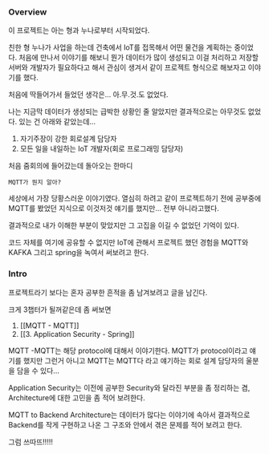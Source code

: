 
### Overview

이 프로젝트는 아는 형과 누나로부터 시작되었다.

친한 형 누나가 사업을 하는데 건축에서 IoT를 접목해서 어떤 물건을 계획하는 중이었다. 처음에 만나서 이야기를 해보니 뭔가 데이터가 많이 생성되고 이걸 처리하고 저장할 서버와 개발자가 필요하다고 해서 관심이 생겨서 같이 프로젝트 형식으로 해보자고 이야기를 했다.

처음에 딱들어가서 들었던 생각은... 아.무.것.도 없었다.

나는 지금막 데이터가 생성되는 급박한 상황인 줄 알았지만 결과적으로는 아무것도 없었다.
있는 건 아래와 같았는데...

1. 자기주장이 강한 회로설계 담당자
2. 모든 일을 내일하는 IoT 개발자(회로 프로그래밍 담당자)

처음 줌회의에 들어갔는데 돌아오는 한마디

```
MQTT가 뭔지 알아?
```

세상에서 가장 당황스러운 이야기였다. 열심히 하려고 같이 프로젝트하기 전에 공부중에 MQTT를 봤었던 지식으로 이것저것 얘기를 했지만... 전부 아니라고했다.

결과적으로 내가 이해한 부분이 맞았지만 그 고집을 이길 수 없었던 기억이 있다.

코드 자체를 여기에 공유할 수 없지만 IoT에 관해서 프로젝트 했던 경험을 MQTT와 KAFKA 그리고 spring을 녹여서 써보려고 한다.

### Intro

프로젝트라기 보다는 혼자 공부한 흔적을 좀 남겨보려고 글을 남긴다.

크게 3챕터가 될꺼같은데 좀 써보면
1. [[MQTT - MQTT]]
2. [[3. Application Security - Spring]]

MQTT -MQTT는 해당 protocol에 대해서 이야기한다. MQTT가 protocol이라고 얘기를 했지만 그런거 아니고 MQTT는 MQTT다 라고 얘기하는 회로 설계 담당자의 울분을 담을 수 있다...

Application Security는 이전에 공부한 Security와 달라진 부분을 좀 정리하는 겸, Architecture에 대한 고민을 좀 적어 보려한다.

MQTT to Backend Architecture는 데이터가 많다는 이야기에 속아서 결과적으로 Backend를 작게 구현하고 나온 그 구조와 안에서 겪은 문제를 적어 보려고 한다.

그럼 쓰따뜨!!!!!